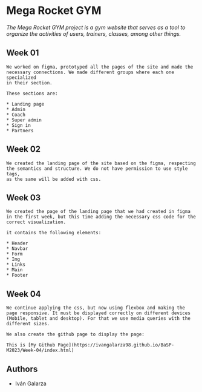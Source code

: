 # Mega Rocket GYM 

_The Mega Rocket GYM project is a gym website that serves as a tool to organize the activities of users, trainers, classes, among other things._

## Week 01 

```
We worked on figma, prototyped all the pages of the site and made the necessary connections. We made different groups where each one specialized 
in their section.

These sections are:

* Landing page
* Admin
* Coach
* Super admin
* Sign in
* Partners

```
## Week 02 

```
We created the landing page of the site based on the figma, respecting the semantics and structure. We do not have permission to use style tags, 
as the same will be added with css.

```

## Week 03 

```
We created the page of the landing page that we had created in figma in the first week, but this time adding the necessary css code for the 
correct visualization.

it contains the following elements:

* Header
* Navbar
* Form
* Img
* Links
* Main
* Footer

```

## Week 04 

```
We continue applying the css, but now using flexbox and making the page responsive. It must be displayed correctly on different devices 
(Mobile, tablet and desktop). For that we use media queries with the different sizes. 

We also create the github page to display the page:

This is [My Github Page](https://ivangalarza98.github.io/BaSP-M2023/Week-04/index.html)

```

## Authors
- Iván Galarza